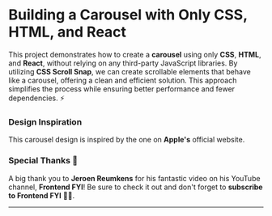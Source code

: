 # Building a Carousel with Only CSS, HTML, and React 

This project demonstrates how to create a **carousel** using only **CSS**, **HTML**, and **React**, without relying on any third-party JavaScript libraries. By utilizing **CSS Scroll Snap**, we can create scrollable elements that behave like a carousel, offering a clean and efficient solution. This approach simplifies the process while ensuring better performance and fewer dependencies. ⚡️

### Design Inspiration 
This carousel design is inspired by the one on **Apple's** official website.

### Special Thanks 🙏
A big thank you to **Jeroen Reumkens** for his fantastic video on his YouTube channel, **Frontend FYI**! Be sure to check it out and don't forget to **subscribe to Frontend FYI** 🎥🙌.

---

